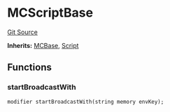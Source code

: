 # MCScriptBase
[Git Source](https://github.com/metacontract/mc/blob/93e4f2d4a013f48ae1db91ed21bff3eb8a27ce1d/src/devkit/Flattened.sol)

**Inherits:**
[MCBase](abstract.MCBase.md), [Script](abstract.Script.md)


## Functions
### startBroadcastWith


```solidity
modifier startBroadcastWith(string memory envKey);
```

